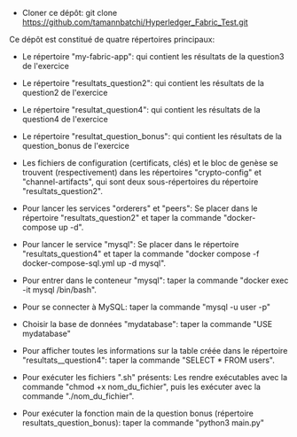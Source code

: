 - Cloner ce dépôt: git clone https://github.com/tamannbatchi/Hyperledger_Fabric_Test.git
  
 Ce dépôt est constitué de quatre répertoires principaux:
- Le répertoire "my-fabric-app": qui contient les résultats de la question3 de l'exercice
- Le répertoire "resultats_question2": qui contient les résultats de la question2 de l'exercice
- Le répertoire "resultat_question4": qui contient les résultats de la question4 de l'exercice
- Le répertoire "resultat_question_bonus": qui contient les résultats de la question_bonus de l'exercice

- Les fichiers de configuration (certificats, clés) et le bloc de genèse se trouvent (respectivement) dans les répertoires "crypto-config" et "channel-artifacts",
  qui sont deux sous-répertoires du répertoire "resultats_question2".

- Pour lancer les services "orderers" et "peers": Se placer dans le répertoire "resultats_question2" et taper la commande "docker-compose up -d".
- Pour lancer le service "mysql": Se placer dans le répertoire "resultats_question4" et taper la commande "docker compose -f docker-compose-sql.yml up -d mysql".
- Pour entrer dans le conteneur "mysql": taper la commande "docker exec -it mysql /bin/bash".
- Pour se connecter à MySQL: taper la commande "mysql -u user -p"
- Choisir la base de données "mydatabase": taper la commande "USE mydatabase"
- Pour afficher toutes les informations sur la table créée dans le répertoire "resultats__question4": taper la commande "SELECT * FROM users".

- Pour exécuter les fichiers ".sh" présents: Les rendre exécutables avec la commande "chmod +x nom_du_fichier", puis les exécuter avec la commande "./nom_du_fichier".

- Pour exécuter la fonction main de la question bonus (répertoire resultats_question_bonus): taper la commande "python3 main.py"
